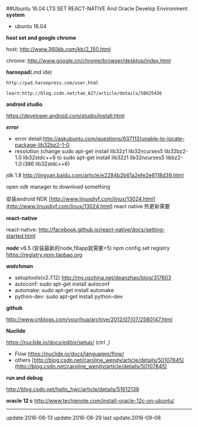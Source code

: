##Ubuntu 16.04 LTS SET REACT-NATIVE And Oracle Develop Environment
**system**

 - ubuntu 16.04

**host set and google chrome**

host: http://www.360kb.com/kb/2_150.html

chrome: http://www.google.cn/chrome/browser/desktop/index.html

**haroopad**(.md ide)

	http://pad.haroopress.com/user.html
	
    learn:http://blog.csdn.net/tao_627/article/details/50625436
    
**android studio**

https://developer.android.com/studio/install.html


***error***

- error detail:http://askubuntu.com/questions/637113/unable-to-locate-package-lib32bz2-1-0
- resolution (change sudo apt-get install lib32z1 lib32ncurses5 lib32bz2-1.0 lib32stdc++6 to sudo apt-get install lib32z1 lib32ncurses5 libbz2-1.0:i386 lib32stdc++6)

jdk  1.8 http://jingyan.baidu.com/article/e2284b2b61a2efe2e6118d39.html

open  sdk manager to download something

安装android NDK [http://www.linuxdiyf.com/linux/13024.html](http://www.linuxdiyf.com/linux/13024.html) react native 热更新需要


 
**react-native**

react-native: http://facebook.github.io/react-native/docs/getting-started.html

***node***  v6.5  (安装最新的node,f8app就需要>5)
npm config set registry https://registry.npm.taobao.org

***watchman***

- setuptools(v2.7.12) http://my.oschina.net/deanzhao/blog/317603
- autoconf: sudo apt-get install autoconf
- automake: sudo apt-get install automake
- python-dev: sudo apt-get install python-dev

**github**

http://www.cnblogs.com/yourihua/archive/2012/07/07/2580147.html

**Nuclide**

 https://nuclide.io/docs/editor/setup/   (ctrl ,)
 
 - Flow https://nuclide.io/docs/languages/flow/
 - others
[http://blog.csdn.net/caroline_wendy/article/details/50107845](http://blog.csdn.net/caroline_wendy/article/details/50107845)
		 
**run and debug**

http://blog.csdn.net/hello_hwc/article/details/51612139

**oracle 12 c**
http://www.techienote.com/install-oracle-12c-on-ubuntu/


* * *
update:2016-08-13
update:2016-08-29
last update:2016-09-08


